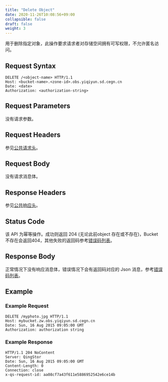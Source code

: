 ```yaml
---
title: "Delete Object"
date: 2020-11-26T10:08:56+09:00
collapsible: false
draft: false
weight: 3
---
```



用于删除指定对象，此操作要求请求者对存储空间拥有可写权限，不允许匿名访问。

## Request Syntax

```http
DELETE /<object-name> HTTP/1.1
Host: <bucket-name>.<zone-id>.obs.yiqiyun.sd.cegn.cn
Date: <date>
Authorization: <authorization-string>
```

## Request Parameters

没有请求参数。

## Request Headers

参见[公共请求头](../../common_header/#请求头字段-request-header)。

## Request Body

没有请求消息体。

## Response Headers

参见[公共响应头](../../common_header/#响应头字段-request-header)。

## Status Code

该 API 为幂等操作。成功则返回 204 (无论此前object 存在或不存在)，Bucket 不存在会返回404，其他失败的返回码参考[错误码列表](../../error_code/)。

## Response Body

正常情况下没有响应消息体，错误情况下会有返回码对应的 Json 消息，参考[错误码列表](../../error_code/)。

## Example

### Example Request

```http
DELETE /myphoto.jpg HTTP/1.1
Host: mybucket.zw.obs.yiqiyun.sd.cegn.cn
Date: Sun, 16 Aug 2015 09:05:00 GMT
Authorization: authorization string
```

### Example Response

```http
HTTP/1.1 204 NoContent
Server: QingStor
Date: Sun, 16 Aug 2015 09:05:00 GMT
Content-Length: 0
Connection: close
x-qs-request-id: aa08cf7a43f611e5886952542e6ce14b
```

